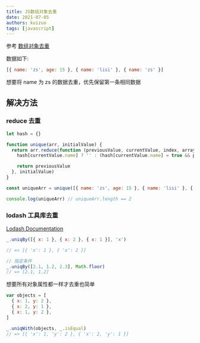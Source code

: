 ```yaml
---
title: JS数组对象去重
date: 2021-07-05
authors: kuizuo
tags: [javascript]
---
```


<!-- truncate -->

参考 [数组对象去重](https://www.nodejs.red/#/javascript/base?id=数组去重的三种实现方式)

数据如下:

```js
[{ name: 'zs', age: 15 }, { name: 'lisi' }, { name: 'zs' }]
```

想要将 name 为 zs 的数据去重，优先保留第一条相同数据

## 解决方法

### reduce 去重

```js
let hash = {}

function unique(arr, initialValue) {
  return arr.reduce(function (previousValue, currentValue, index, array) {
    hash[currentValue.name] ? '' : (hash[currentValue.name] = true && previousValue.push(currentValue))

    return previousValue
  }, initialValue)
}

const uniqueArr = unique([{ name: 'zs', age: 15 }, { name: 'lisi' }, { name: 'zs' }], [])

console.log(uniqueArr) // uniqueArr.length == 2
```

### lodash 工具库去重

[Lodash Documentation](https://lodash.com/docs/4.17.15#uniqBy)

```js
_.uniqBy([{ x: 1 }, { x: 2 }, { x: 1 }], 'x')

// => [{ 'x': 1 }, { 'x': 2 }]

// 指定条件
_.uniqBy([2.1, 1.2, 2.3], Math.floor)
// => [2.1, 1.2]
```

想要所有对象属性都一样才去重也简单

```js
var objects = [
  { x: 1, y: 2 },
  { x: 2, y: 1 },
  { x: 1, y: 2 },
]

_.uniqWith(objects, _.isEqual)
// => [{ 'x': 1, 'y': 2 }, { 'x': 2, 'y': 1 }]
```
